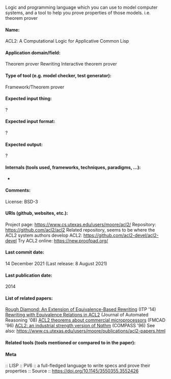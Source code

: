 Logic and programming language which you can use to model computer systems, and a tool to help you prove properties of those models.
i.e. theorem prover

#### Name:
ACL2: A Computational Logic for Applicative Common Lisp

#### Application domain/field:
Theorem prover
Rewriting
Interactive theorem prover

#### Type of tool (e.g. model checker, test generator):
Framework/Theorem prover

#### Expected input thing:
?

#### Expected input format:
?

#### Expected output:
?

#### Internals (tools used, frameworks, techniques, paradigms, ...):
-

#### Comments:
License: BSD-3 

#### URIs (github, websites, etc.):
Project page: https://www.cs.utexas.edu/users/moore/acl2/
Repository: https://github.com/acl2/acl2
Related repository, seems to be where the ACL2 system authors develop ACL2: https://github.com/acl2-devel/acl2-devel
Try ACL2 online: https://new.proofpad.org/

#### Last commit date:
14 December 2021
(Last release: 8 August 2021)

#### Last publication date:
2014

#### List of related papers:
[Rough Diamond: An Extension of Equivalence-Based Rewriting](https://doi.org/10.1007/978-3-319-08970-6_35) (ITP '14)
[Rewriting with Equivalence Relations in ACL2](https://doi.org/10.1007/s10817-007-9095-9) (Journal of Automated Reasoning '08)
[ACL2 theorems about commercial microprocessors](https://doi.org/10.1007/BFb0031816) (FMCAD '96)
[ACL2: an industrial strength version of Nqthm](https://doi.org/10.1109/CMPASS.1996.507872) (COMPASS '96)
See also: https://www.cs.utexas.edu/users/moore/publications/acl2-papers.html

#### Related tools (tools mentioned or compared to in the paper):

#### Meta
:: LISP
:: PV6           :: a full-fledged language to write specs and prove their properties
:: Source :: https://doi.org/10.1145/3550355.3552426
